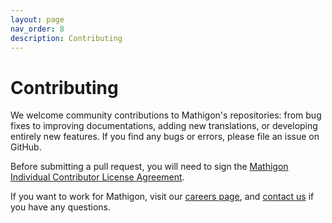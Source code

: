 ```yaml
---
layout: page
nav_order: 8
description: Contributing
---
```


# Contributing

We welcome community contributions to Mathigon's repositories: from bug fixes to improving
documentations, adding new translations, or developing entirely new features. If you find any bugs
or errors, please file an issue on GitHub.

Before submitting a pull request, you will need to sign the [Mathigon Individual Contributor License
Agreement](https://gist.github.com/plegner/5ad5b7be2948a4ad073c50b15ac01d39).

If you want to work for Mathigon, visit our [careers page](https://mathigon.org/careers), and
[contact us](mailto:dev@mathigon.org) if you have any questions.
